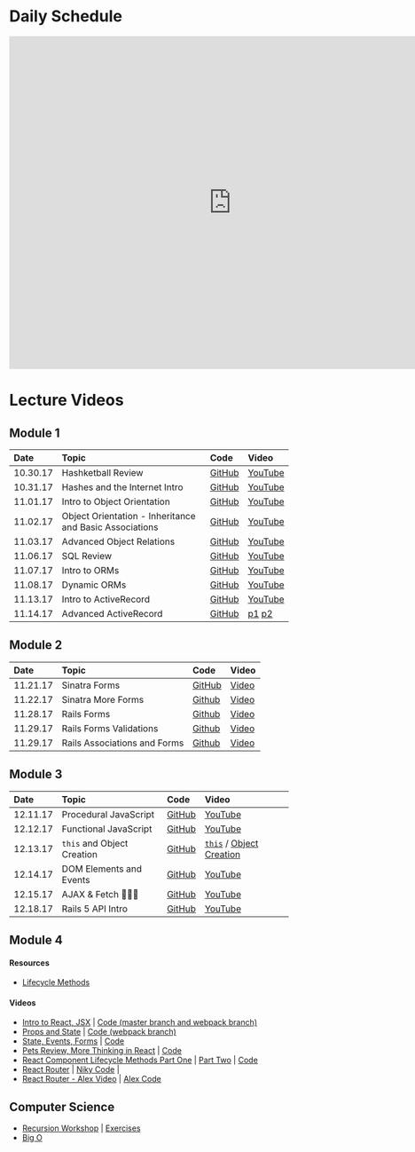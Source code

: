 # Daily Schedule

<iframe src="https://calendar.google.com/calendar/embed?showTitle=0&amp;showDate=0&amp;showPrint=0&amp;showTabs=0&amp;showCalendars=0&amp;showTz=0&amp;mode=WEEK&amp;height=600&amp;wkst=1&amp;bgcolor=%23FFFFFF&amp;src=flatironschool.com_pp1m6pli1fohlls1v3elke0moc%40group.calendar.google.com&amp;color=%23B1440E&amp;ctz=America%2FNew_York" style="border-width:0" width="800" height="600" frameborder="0" scrolling="no"></iframe>

<h1>Lecture Videos</h1>

## Module 1
|Date|Topic|Code|Video|
|:--|:--|:--|:--|
|10.30.17|Hashketball Review|[GitHub](https://github.com/learn-co-students/web-103017/tree/master/01_hashketball_review)|[YouTube](https://youtu.be/6X_as5yvRWc)|
|10.31.17|Hashes and the Internet Intro|[GitHub](https://github.com/learn-co-students/web-103017/tree/master/02_hashes_and_the_internet)|[YouTube](https://youtu.be/jRCvgiH3-7I)|
|11.01.17|Intro to Object Orientation|[GitHub](https://github.com/learn-co-students/web-103017/tree/master/03_intro_to_oo)|[YouTube](https://youtu.be/6DTL0ITOQjs)|
|11.02.17|Object Orientation - Inheritance and Basic Associations|[GitHub](https://github.com/learn-co-students/web-103017/tree/master/04_intro_object_relations)|[YouTube](https://youtu.be/6h7y6DyCxJU)|
|11.03.17|Advanced Object Relations|[GitHub](https://github.com/learn-co-students/web-103017/tree/master/05_advanced_object_relations)|[YouTube](https://youtu.be/7WW_Hdhnqoc)|
|11.06.17|SQL Review|[GitHub](https://github.com/learn-co-students/web-103017/tree/master/06_sql_review)|[YouTube](https://youtu.be/aDA-yRmYorI)|
|11.07.17|Intro to ORMs|[GitHub](https://github.com/learn-co-students/web-103017/tree/master/07_intro_to_orms)|[YouTube](https://youtu.be/LsRmk6OK-QU)|
|11.08.17|Dynamic ORMs|[GitHub](https://github.com/learn-co-students/web-103017/tree/master/08_dynamic_orms)|[YouTube](https://youtu.be/ANV1Ghh7dDA)|
|11.13.17|Intro to ActiveRecord|[GitHub](https://github.com/learn-co-students/web-103017/tree/master/09_active_record)|[YouTube](https://youtu.be/ak58iW4S330)|
|11.14.17|Advanced ActiveRecord|[GitHub](https://github.com/learn-co-students/web-103017/tree/master/10_advanced_active_record)|[p1](https://youtu.be/2nGp9i6FPBA) [p2](https://youtu.be/RYYdlXabIdY)|



## Module 2
|Date|Topic|Code|Video|
|:--|:--|:--|:--|
|11.21.17|Sinatra Forms|[GitHub](https://github.com/learn-co-students/web-103017/tree/master/12_sinatra_mvc)|[Video](https://youtu.be/EgGRanUjMkU)
|11.22.17|Sinatra More Forms |[Github](https://github.com/learn-co-students/web-103017/tree/form-nested/12_sinatra_mvc)|[Video](https://youtu.be/eVy6lYDl2Fc)
|11.28.17|Rails Forms |[Github](https://github.com/learn-co-students/web-103017/tree/master/13_rails_forms/lastfm-clone)|[Video](https://youtu.be/8ehtBhXZ8VI)
|11.29.17| Rails Forms Validations | [Github](https://github.com/learn-co-students/web-103017/tree/master/13_rails_forms/docoffice) | [Video](https://youtu.be/73fjjOpH6uM)
|11.29.17| Rails Associations and Forms | [Github](https://github.com/learn-co-students/web-103017/tree/master/13_rails_forms/docoffice) | [Video](https://youtu.be/H6MZybvC9FM)

## Module 3
|Date|Topic|Code|Video|
|:--|:--|:--|:--|
|12.11.17|Procedural JavaScript|[GitHub](https://github.com/learn-co-students/web-103017/tree/master/17_procedural_javascript)|[YouTube](https://youtu.be/-GN1dPbsvrQ)|
|12.12.17|Functional JavaScript|[GitHub](https://github.com/learn-co-students/web-103017/tree/master/18_functional_javascript)|[YouTube](https://youtu.be/aBmMx5sIHwI)|
|12.13.17|`this` and Object Creation|[GitHub](https://github.com/learn-co-students/web-103017/tree/master/19_this_object_creation)|[`this`](https://youtu.be/-iJ5uzh0Ums) / [Object Creation](https://youtu.be/Gl53csJRjG0)|
|12.14.17|DOM Elements and Events|[GitHub](https://github.com/learn-co-students/web-103017/tree/master/20_document_object_model)|[YouTube](https://youtu.be/kUeDrSjD7kg)|
|12.15.17|AJAX & Fetch 💁🏼‍♂️|[GitHub](https://github.com/learn-co-students/web-103017/tree/master/21_ajax)|[YouTube](https://youtu.be/OfWU9YSLpII)|
|12.18.17|Rails 5 API Intro|[GitHub](https://github.com/learn-co-students/web-103017/tree/master/22_rails_5_api_intro)|[YouTube](https://youtu.be/_rcIN0N21X4)|

## Module 4

#### Resources
* [Lifecycle Methods](https://gist.github.com/alexgriff/1b5850cac9a1d565f0cb66a941505b99)

#### Videos
* [Intro to React, JSX](https://www.youtube.com/watch?v=qkY8uccv7CU&feature=youtu.be) | [Code (master branch and webpack branch)](https://github.com/learn-co-curriculum/react-starter-103017)
* [Props and State](http://youtu.be/Sjla00Wrj20) | [Code (webpack branch)](https://github.com/learn-co-curriculum/react-starter-103017)
* [State, Events, Forms](http://youtu.be/qIXCRdfSXfI) | [Code](https://github.com/learn-co-students/web-103017/tree/master/26_state_and_events/state-and-events-practice)
* [Pets Review, More Thinking in React](http://youtu.be/h3tIZHASUH4) | [Code](https://github.com/learn-co-students/web-103017/tree/master/27_more_thinking_in_react)
* [React Component Lifecycle Methods Part One](https://youtu.be/3EbAstDUsSY) | [Part Two](https://youtu.be/BREgcplqOjw) | [Code](https://github.com/learn-co-students/web-103017/tree/master/28_react_component_lifecycle_methods)
* [React Router](https://youtu.be/HwWVHKoA1bM) | [Niky Code](https://github.com/learn-co-students/web-103017/tree/router) |
* [React Router - Alex Video](https://youtu.be/lps-Eq2QWxk) | [Alex Code](https://github.com/learn-co-curriculum/react-painting-example-app-web-100917/tree/router)

## Computer Science
* [Recursion Workshop](http://youtu.be/9LLMnoP0SAU) | [Exercises](https://github.com/alexgriff/wdf_recursion_exercises)
* [Big O](http://youtu.be/9SDwnL1SVfk)
